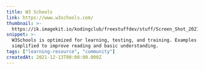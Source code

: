 ```yaml
---
title: W3 Schools
link: https://www.w3schools.com/
thumbnail: >-
  https://ik.imagekit.io/kodingclub/freestuffdev/stuff/Screen_Shot_2021-10-14_at_2.04.04_PM_fLTiXJtY5Se.png?updatedAt=1634191483253
snippet: >-
  W3Schools is optimized for learning, testing, and training. Examples might be
  simplified to improve reading and basic understanding.
tags: ["learning-resource", "community"]
createdAt: 2021-12-13T00:00:00.000Z
---
```

